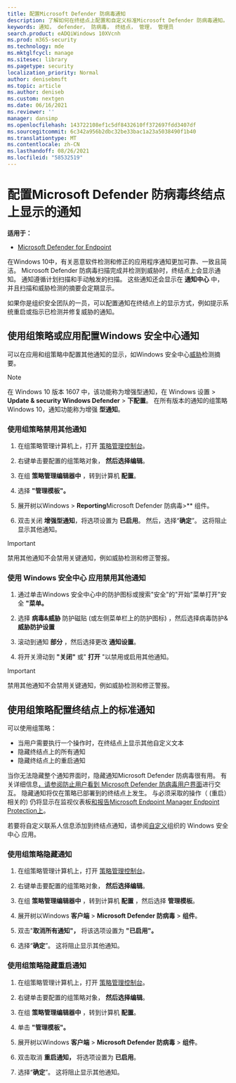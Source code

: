 ```yaml
---
title: 配置Microsoft Defender 防病毒通知
description: 了解如何在终结点上配置和自定义标准Microsoft Defender 防病毒通知。
keywords: 通知， defender， 防病毒， 终结点， 管理， 管理员
search.product: eADQiWindows 10XVcnh
ms.prod: m365-security
ms.technology: mde
ms.mktglfcycl: manage
ms.sitesec: library
ms.pagetype: security
localization_priority: Normal
author: denisebmsft
ms.topic: article
ms.author: deniseb
ms.custom: nextgen
ms.date: 06/16/2021
ms.reviewer: ''
manager: dansimp
ms.openlocfilehash: 143722108ef1c5df8432610ff372697fdd3407df
ms.sourcegitcommit: 6c342a956b2dbc32be33bac1a23a5038490f1b40
ms.translationtype: MT
ms.contentlocale: zh-CN
ms.lasthandoff: 08/26/2021
ms.locfileid: "58532519"
---
```

# <a name="configure-microsoft-defender-antivirus-notifications-that-appear-on-endpoints"></a>配置Microsoft Defender 防病毒终结点上显示的通知

**适用于：**

- [Microsoft Defender for Endpoint](/microsoft-365/security/defender-endpoint/)

在Windows 10中，有关恶意软件检测和修正的应用程序通知更加可靠、一致且简洁。 Microsoft Defender 防病毒扫描完成并检测到威胁时，终结点上会显示通知。 通知遵循计划扫描和手动触发的扫描。 这些通知还会显示在 **通知中心** 中，并且扫描和威胁检测的摘要会定期显示。

如果你是组织安全团队的一员，可以配置通知在终结点上的显示方式，例如提示系统重启或指示已检测并修复威胁的通知。

## <a name="configure-antivirus-notifications-using-group-policy-or-the-windows-security-app"></a>使用组策略或应用配置Windows 安全中心通知

可以在应用和组策略中配置其他通知的显示，如Windows 安全中心[威胁](microsoft-defender-security-center-antivirus.md)检测摘要。

> [!NOTE]
> 在 Windows 10 版本 1607 中，该功能称为增强型通知，在 Windows 设置 \> **Update & security Windows Defender** \> **下配置**。 在所有版本的通知的组策略Windows 10，通知功能称为增强 **型通知**。

### <a name="use-group-policy-to-disable-additional-notifications"></a>使用组策略禁用其他通知

1. 在组策略管理计算机上，打开 [策略管理控制台](/previous-versions/windows/it-pro/windows-server-2008-R2-and-2008/cc731212(v=ws.11))。

2. 右键单击要配置的组策略对象， **然后选择编辑**。

3. 在组 **策略管理编辑器中** ，转到计算机 **配置**。

4. 选择 **"管理模板"。**

5. 展开树以Windows  \> **Reporting**Microsoft Defender 防病毒>** 组件。

6. 双击关闭 **增强型通知**，将选项设置为 **已启用**。 然后，选择“**确定**”。 这将阻止显示其他通知。

> [!IMPORTANT]
> 禁用其他通知不会禁用关键通知，例如威胁检测和修正警报。

### <a name="use-the-windows-security-app-to-disable-additional-notifications"></a>使用 Windows 安全中心 应用禁用其他通知

1. 通过单击Windows 安全中心中的防护图标或搜索"安全"的"开始"菜单打开"安全 **"菜单。**

2. 选择 **病毒&威胁** 防护磁贴 (或左侧菜单栏上的防护图标) ，然后选择病毒防护& **威胁防护设置**

3. 滚动到通知 **部分** ，然后选择更改 **通知设置**。

4. 将开关滑动到 **"关闭"** 或" **打开** "以禁用或启用其他通知。

> [!IMPORTANT]
> 禁用其他通知不会禁用关键通知，例如威胁检测和修正警报。

## <a name="configure-standard-notifications-on-endpoints-using-group-policy"></a>使用组策略配置终结点上的标准通知

可以使用组策略：

- 当用户需要执行一个操作时，在终结点上显示其他自定义文本
- 隐藏终结点上的所有通知
- 隐藏终结点上的重启通知

当你无法隐藏整个通知界面时，隐藏通知Microsoft Defender 防病毒很有用。 有关详细信息[，请参阅防止用户看到 Microsoft Defender 防病毒用户界面](prevent-end-user-interaction-microsoft-defender-antivirus.md)进行交互。 隐藏通知将仅在策略已部署到的终结点上发生。 与必须采取的操作（ (重启）相关的) 仍将显示在监视仪表板[和报告Microsoft Endpoint Manager Endpoint Protection上](/configmgr/protect/deploy-use/monitor-endpoint-protection)。 

若要将自定义联系人信息添加到终结点通知，请参阅[自定义](/windows/security/threat-protection/windows-defender-security-center/windows-defender-security-center)组织的 Windows 安全中心 应用。

### <a name="use-group-policy-to-hide-notifications"></a>使用组策略隐藏通知

1. 在组策略管理计算机上，打开 [策略管理控制台](/previous-versions/windows/it-pro/windows-server-2008-R2-and-2008/cc731212(v=ws.11))。

2. 右键单击要配置的组策略对象， **然后选择编辑**。

3. 在组 **策略管理编辑器中** ，转到计算机 **配置** ，然后选择 **管理模板**。

4. 展开树以Windows **客户端** \> **Microsoft Defender 防病毒** \> **组件**。 

5. 双击"**取消所有通知"，** 将该选项设置为 **"已启用"。** 

6. 选择“**确定**”。 这将阻止显示其他通知。

### <a name="use-group-policy-to-hide-reboot-notifications"></a>使用组策略隐藏重启通知

1. 在组策略管理计算机上，打开 [策略管理控制台](/previous-versions/windows/it-pro/windows-server-2008-R2-and-2008/cc731212(v=ws.11))。

2. 右键单击要配置的组策略对象， **然后选择编辑**。

2. 在组 **策略管理编辑器中** ，转到计算机 **配置**。

3. 单击 **"管理模板"。**

4. 展开树以Windows **客户端** \> **Microsoft Defender 防病毒** \> **组件**。

5. 双击取消 **重启通知，** 将选项设置为 **已启用**。 

5. 选择“**确定**”。 这将阻止显示其他通知。

